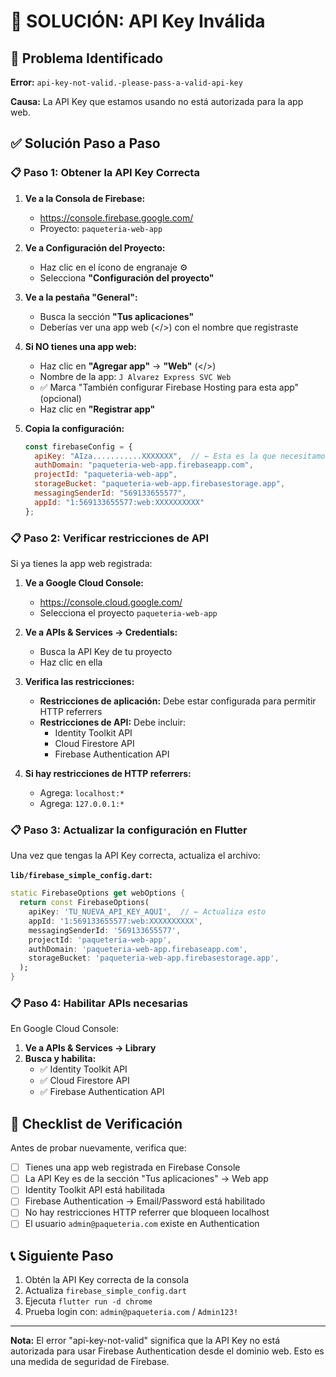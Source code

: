 # 🔑 SOLUCIÓN: API Key Inválida

## 🚨 Problema Identificado
**Error:** `api-key-not-valid.-please-pass-a-valid-api-key`

**Causa:** La API Key que estamos usando no está autorizada para la app web.

## ✅ Solución Paso a Paso

### 📋 Paso 1: Obtener la API Key Correcta

1. **Ve a la Consola de Firebase:**
   - https://console.firebase.google.com/
   - Proyecto: `paqueteria-web-app`

2. **Ve a Configuración del Proyecto:**
   - Haz clic en el ícono de engranaje ⚙️
   - Selecciona **"Configuración del proyecto"**

3. **Ve a la pestaña "General":**
   - Busca la sección **"Tus aplicaciones"**
   - Deberías ver una app web (</>) con el nombre que registraste

4. **Si NO tienes una app web:**
   - Haz clic en **"Agregar app"** → **"Web"** (</>)
   - Nombre de la app: `J Alvarez Express SVC Web`
   - ✅ Marca "También configurar Firebase Hosting para esta app" (opcional)
   - Haz clic en **"Registrar app"**

5. **Copia la configuración:**
   ```javascript
   const firebaseConfig = {
     apiKey: "AIza...........XXXXXXX",  // ← Esta es la que necesitamos
     authDomain: "paqueteria-web-app.firebaseapp.com",
     projectId: "paqueteria-web-app",
     storageBucket: "paqueteria-web-app.firebasestorage.app",
     messagingSenderId: "569133655577",
     appId: "1:569133655577:web:XXXXXXXXXX"
   };
   ```

### 📋 Paso 2: Verificar restricciones de API

Si ya tienes la app web registrada:

1. **Ve a Google Cloud Console:**
   - https://console.cloud.google.com/
   - Selecciona el proyecto `paqueteria-web-app`

2. **Ve a APIs & Services → Credentials:**
   - Busca la API Key de tu proyecto
   - Haz clic en ella

3. **Verifica las restricciones:**
   - **Restricciones de aplicación:** Debe estar configurada para permitir HTTP referrers
   - **Restricciones de API:** Debe incluir:
     - Identity Toolkit API
     - Cloud Firestore API
     - Firebase Authentication API

4. **Si hay restricciones de HTTP referrers:**
   - Agrega: `localhost:*`
   - Agrega: `127.0.0.1:*`

### 📋 Paso 3: Actualizar la configuración en Flutter

Una vez que tengas la API Key correcta, actualiza el archivo:

**`lib/firebase_simple_config.dart`:**

```dart
static FirebaseOptions get webOptions {
  return const FirebaseOptions(
    apiKey: 'TU_NUEVA_API_KEY_AQUI',  // ← Actualiza esto
    appId: '1:569133655577:web:XXXXXXXXXX',
    messagingSenderId: '569133655577',
    projectId: 'paqueteria-web-app',
    authDomain: 'paqueteria-web-app.firebaseapp.com',
    storageBucket: 'paqueteria-web-app.firebasestorage.app',
  );
}
```

### 📋 Paso 4: Habilitar APIs necesarias

En Google Cloud Console:

1. **Ve a APIs & Services → Library**
2. **Busca y habilita:**
   - ✅ Identity Toolkit API
   - ✅ Cloud Firestore API  
   - ✅ Firebase Authentication API

## 🎯 Checklist de Verificación

Antes de probar nuevamente, verifica que:

- [ ] Tienes una app web registrada en Firebase Console
- [ ] La API Key es de la sección "Tus aplicaciones" → Web app
- [ ] Identity Toolkit API está habilitada
- [ ] Firebase Authentication → Email/Password está habilitado
- [ ] No hay restricciones HTTP referrer que bloqueen localhost
- [ ] El usuario `admin@paqueteria.com` existe en Authentication

## 📞 Siguiente Paso

1. Obtén la API Key correcta de la consola
2. Actualiza `firebase_simple_config.dart`
3. Ejecuta `flutter run -d chrome`
4. Prueba login con: `admin@paqueteria.com` / `Admin123!`

---

**Nota:** El error "api-key-not-valid" significa que la API Key no está autorizada para usar Firebase Authentication desde el dominio web. Esto es una medida de seguridad de Firebase.

